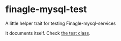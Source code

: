 finagle-mysql-test
==================

A little helper trait for testing Finagle-mysql-services

It documents itself. Check [the test class](https://github.com/eirslett/finagle-mysql-test/blob/master/src/test/scala/com/github/eirslett/finagle/mysql/MySQLTestHelperSpec.scala).

